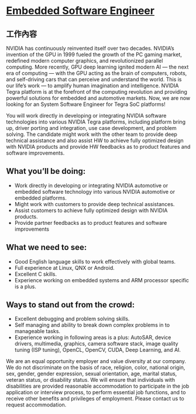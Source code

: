 # [Embedded Software Engineer](https://www.104.com.tw/job/83k4i?jobsource=job_same_b)

## 工作內容
NVIDIA has continuously reinvented itself over two decades. NVIDIA’s invention of the GPU in 1999 fueled the growth of the PC gaming market, redefined modern computer graphics, and revolutionized parallel computing. More recently, GPU deep learning ignited modern AI — the next era of computing — with the GPU acting as the brain of computers, robots, and self-driving cars that can perceive and understand the world. This is our life’s work — to amplify human imagination and intelligence. NVIDIA Tegra platform is at the forefront of the computing revolution and providing powerful solutions for embedded and automotive markets. Now, we are now looking for an System Software Engineer for Tegra SoC platforms!

You will work directly in developing or integrating NVIDIA software technologies into various NVIDIA Tegra platforms, including platform bring up, driver porting and integration, use case development, and problem solving. The candidate might work with the other team to provide deep technical assistance and also assist HW to achieve fully optimized design with NVIDIA products and provide HW feedbacks as to product features and software improvements.

## What you’ll be doing:
- Work directly in developing or integrating NVIDIA automotive or embedded software technology into various NVIDIA automotive or embedded platforms.
- Might work with customers to provide deep technical assistances.
- Assist customers to achieve fully optimized design with NVIDIA products.
- Provide partner feedbacks as to product features and software improvements

## What we need to see: 
- Good English language skills to work effectively with global teams.
- Full experience at Linux, QNX or Android.
- Excellent C skills.
- Experience working on embedded systems and ARM processor specific is a plus.
	
## Ways to stand out from the crowd: 
- Excellent debugging and problem solving skills.
- Self managing and ability to break down complex problems in to manageable tasks.
- Experience working in following areas is a plus: AutoSAR, device drivers, multimedia, graphics, camera software stack, image quality tuning (ISP tuning), OpenCL, OpenCV, CUDA, Deep Learning, and AI.

We are an equal opportunity employer and value diversity at our company. We do not discriminate on the basis of race, religion, color, national origin, sex, gender, gender expression, sexual orientation, age, marital status, veteran status, or disability status. We will ensure that individuals with disabilities are provided reasonable accommodation to participate in the job application or interview process, to perform essential job functions, and to receive other benefits and privileges of employment. Please contact us to request accommodation.
